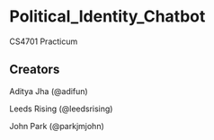 # Political_Identity_Chatbot
CS4701 Practicum

## Creators
Aditya Jha (@adifun)

Leeds Rising (@leedsrising)

John Park (@parkjmjohn)
